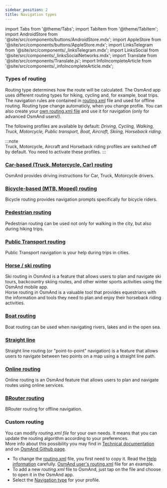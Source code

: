 ```yaml
---
sidebar_position: 2
title: Navigation types
---
```


import Tabs from '@theme/Tabs';
import TabItem from '@theme/TabItem';
import AndroidStore from '@site/src/components/buttons/AndroidStore.mdx';
import AppleStore from '@site/src/components/buttons/AppleStore.mdx';
import LinksTelegram from '@site/src/components/_linksTelegram.mdx';
import LinksSocial from '@site/src/components/_linksSocialNetworks.mdx';
import Translate from '@site/src/components/Translate.js';
import InfoIncompleteArticle from '@site/src/components/_infoIncompleteArticle.mdx';

### Types of routing  

Routing type determines how the route will be calculated. The OsmAnd app uses different routing types for hiking, cycling and, for example, boat trips. The navigation rules are contained in [routing.xml](../docs/technical/osmand-file-formats/osmand-routing-xml.md) file and used for offline routing. Routing type change automaticly, when you change profile. You can also create your [own routing.xml file](#custom-routing) and use it for navigation (only for advanced OsmAnd users!).  

The following profiles are available by default: *Driving, Cycling, Walking, Truck, Motorcycle, Public transport, Boat, Aircraft, Skiing, Horseback riding*.  

:::note  
Truck, Motorcycle, Aircraft and Horseback riding profiles are switched off by default. You need to activate these profiles.
:::

### [Car-based (Truck, Motorcycle, Car) routing](#car-based-routing)

OsmAnd provides driving instructions for Car, Truck, Motorcycle drivers.  
### [Bicycle-based (MTB, Moped) routing](#bicycle-based-routing)

Bicycle routing provides navigation prompts specifically for bicycle riders.  

### [Pedestrian routing](#pedestrian-routing)

Pedestrian routing can be used not only for walking in the city, but also during hiking trips.
### [Public Transport routing](./public-transport-navigation.md)

Public Transport navigation is your help during trips in cities.

### [Horse / ski routing](#horse-ski-routing)

Ski routing in OsmAnd is a feature that allows users to plan and navigate ski tours, backcountry skiing routes, and other winter sports activities using the OsmAnd mobile app.  
Horse routing in OsmAnd is a valuable tool that provides equestrians with the information and tools they need to plan and enjoy their horseback riding activities.  
### [Boat routing](#boat-navigation)

Boat routing can be used when navigating rivers, lakes and in the open sea.
### [Straight line](#straight-line-routing) 

Straight line routing (or "point-to-point" navigation) is a feature that allows users to navigate between two points on a map using a straight line path.  
### [Online routing](#online-routing)

Online routing is an OsmAnd feature that allows users to plan and navigate routes using online services.  

### [BRouter routing](./thirdparty-routing.md)

BRouter routing for offline navigation.

### Custom routing

You can modify _routing.xml file_ for your own needs. It means that you can update the routing algorithm according to your preferences.  
More info about this possibility you may find in [Technical documentation](../../../technical/osmand-file-formats/osmand-routing-xml.md) and on [OsmAnd Github page](https://github.com/osmandapp/OsmAnd-resources/blob/master/routing/routing.xml).  

- To change the [routing.xml](https://github.com/osmandapp/OsmAnd-resources/blob/master/routing/routing.xml) file, you first need to copy it. Read the [Help information](https://github.com/osmandapp/OsmAnd-resources/blob/master/routing/routing.xml#L25) carefully. [OsmAnd user's routing.xml](https://groups.google.com/g/osmand/c/JvV7p_JJvEU) file for an example.
- To add a new *routing.xml* file to OsmAnd, just tap on the file and choose to open it in the OsmAnd app.
- Select the [Navigation type](../../navigation/route-navigation.md#type-of-navigation) for your profile.

